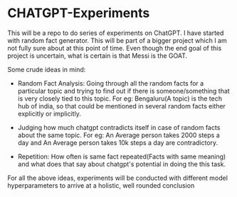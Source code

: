 # CHATGPT-Experiments
This will be a repo to do series of experiments on ChatGPT. I have started with random fact generator. This will be part of a bigger project which I am not fully sure about at this point of time. Even though the end goal of this project is uncertain, what is certain is that Messi is the GOAT.



Some crude ideas in mind:
- Random Fact Analysis: Going through all the random facts for a particular topic and trying to find out if there is someone/something that is very closely tied to this topic. For eg: Bengaluru(A topic) is the tech hub of india, so that could be mentioned in several random facts either explicitly or implicitly.

- Judging how much chatgpt contradicts itself in case of random facts about the same topic. For eg: An Average person takes 2000 steps a day and An Average person takes 10k steps a day are contradictory.

- Repetition: How often is same fact repeated(Facts with same meaning) and what does that say about chatgpt's potential in doing the this task.



For all the above ideas, experiments will be conducted with different model hyperparameters to arrive at a holistic, well rounded conclusion

